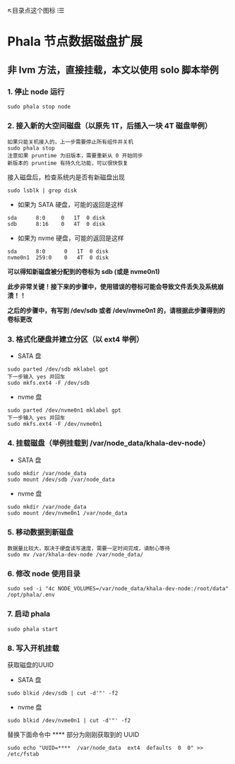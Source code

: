↖目录点这个图标 ⁝☰

# Phala 节点数据磁盘扩展

## 非 lvm 方法，直接挂载，本文以使用 solo 脚本举例

### 1. 停止 node 运行

```
sudo phala stop node
```

### 2. 接入新的大空间磁盘（以原先 1T，后插入一块 4T 磁盘举例）

```
如果只能关机接入的，上一步需要停止所有组件并关机
sudo phala stop
注意如果 pruntime 为旧版本，需要重新从 0 开始同步
新版本的 pruntime 有持久化功能，可以很快恢复
```

接入磁盘后，检查系统内是否有新磁盘出现
```
sudo lsblk | grep disk
```

* 如果为 SATA 硬盘，可能的返回是这样
```
sda      8:0     0   1T  0 disk
sdb      8:16    0   4T  0 disk
```

* 如果为 nvme 硬盘，可能的返回是这样
```
sda      8:0      0   1T  0 disk
nvme0n1  259:0    0   4T  0 disk
```

**可以得知新磁盘被分配到的卷标为 sdb (或是 nvme0n1)**

**此步非常关键！接下来的步骤中，使用错误的卷标可能会导致文件丢失及系统崩溃！！**

**之后的步骤中，有写到 /dev/sdb 或者 /dev/nvme0n1 的，请根据此步骤得到的卷标更改**

### 3. 格式化硬盘并建立分区（以 ext4 举例）

* SATA 盘
```
sudo parted /dev/sdb mklabel gpt
下一步输入 yes 并回车
sudo mkfs.ext4 -F /dev/sdb
```

* nvme 盘
```
sudo parted /dev/nvme0n1 mklabel gpt
下一步输入 yes 并回车
sudo mkfs.ext4 -F /dev/nvme0n1
```

### 4. 挂载磁盘（举例挂载到 /var/node_data/khala-dev-node）

* SATA 盘
```
sudo mkdir /var/node_data
sudo mount /dev/sdb /var/node_data
```

* nvme 盘
```
sudo mkdir /var/node_data
sudo mount /dev/nvme0n1 /var/node_data
```

### 5. 移动数据到新磁盘

```
数据量比较大，取决于硬盘读写速度，需要一定时间完成，请耐心等待
sudo mv /var/khala-dev-node /var/node_data/
```

### 6. 修改 node 使用目录

```
sudo sed -i "4c NODE_VOLUMES=/var/node_data/khala-dev-node:/root/data" /opt/phala/.env
```

### 7. 启动 phala

```
sudo phala start
```

### 8. 写入开机挂载

获取磁盘的UUID

* SATA 盘
```
sudo blkid /dev/sdb | cut -d'"' -f2
```

* nvme 盘
```
sudo blkid /dev/nvme0n1 | cut -d'"' -f2
```

替换下面命令中 **** 部分为刚刚获取到的 UUID
```
sudo echo "UUID=****  /var/node_data  ext4  defaults  0  0" >> /etc/fstab
```
